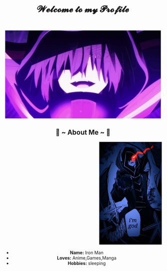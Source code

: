 <body>
  <center>
<h1 align="center">𝓦𝓮𝓵𝓬𝓸𝓶𝓮 𝓽𝓸 𝓶𝔂 𝓟𝓻𝓸𝓯𝓲𝓵𝓮</h1>
<br>
<div align="center">
  
![Alt Text](./cid-kagenou-eminence-in-shadow.gif)

<h2 align="center"> 🦊 ~ About Me ~ 🦊 </h2>

<div align="right">
  <img src="./2c4542649a439792ce53f5e2cdcb4aff.jpg" alt="Your Name" width="200"/>
</div>

- **Name:** Iron Man
- **Loves:** Anime,Games,Manga
- **Hobbies:** sleeping
